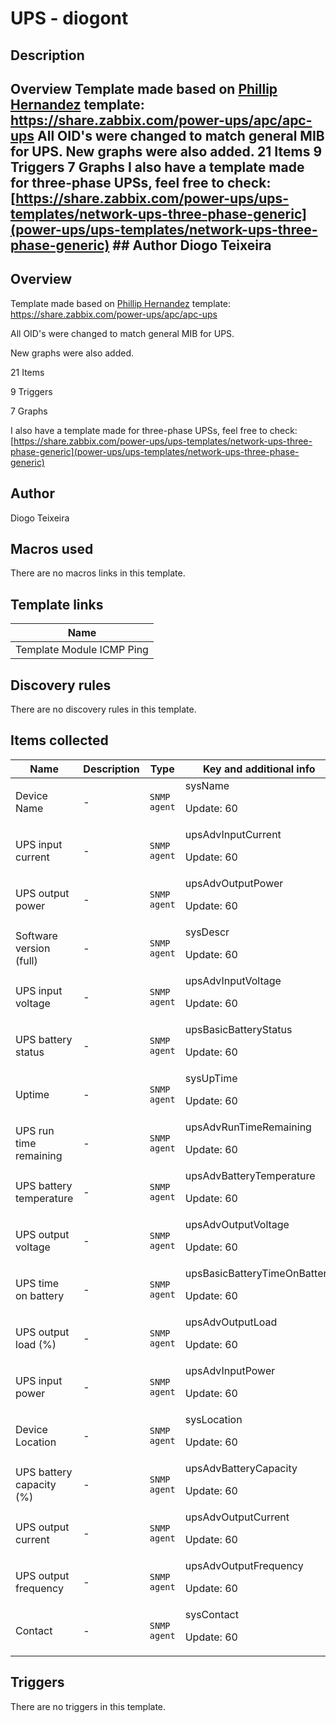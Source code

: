# UPS - diogont

## Description

## Overview Template made based on [Phillip Hernandez](owner/samwiseg0) template: https://share.zabbix.com/power-ups/apc/apc-ups All OID's were changed to match general MIB for UPS. New graphs were also added. 21 Items 9 Triggers 7 Graphs I also have a template made for three-phase UPSs, feel free to check: [https://share.zabbix.com/power-ups/ups-templates/network-ups-three-phase-generic](power-ups/ups-templates/network-ups-three-phase-generic) ## Author Diogo Teixeira 

## Overview

Template made based on [Phillip Hernandez](owner/samwiseg0) template: https://share.zabbix.com/power-ups/apc/apc-ups


All OID's were changed to match general MIB for UPS.


New graphs were also added.


21 Items


9 Triggers


7 Graphs


I also have a template made for three-phase UPSs, feel free to check: [https://share.zabbix.com/power-ups/ups-templates/network-ups-three-phase-generic](power-ups/ups-templates/network-ups-three-phase-generic)



## Author

Diogo Teixeira

## Macros used

There are no macros links in this template.

## Template links

|Name|
|----|
|Template Module ICMP Ping|
## Discovery rules

There are no discovery rules in this template.

## Items collected

|Name|Description|Type|Key and additional info|
|----|-----------|----|----|
|Device Name|<p>-</p>|`SNMP agent`|sysName<p>Update: 60</p>|
|UPS input current|<p>-</p>|`SNMP agent`|upsAdvInputCurrent<p>Update: 60</p>|
|UPS output power|<p>-</p>|`SNMP agent`|upsAdvOutputPower<p>Update: 60</p>|
|Software version (full)|<p>-</p>|`SNMP agent`|sysDescr<p>Update: 60</p>|
|UPS input voltage|<p>-</p>|`SNMP agent`|upsAdvInputVoltage<p>Update: 60</p>|
|UPS battery status|<p>-</p>|`SNMP agent`|upsBasicBatteryStatus<p>Update: 60</p>|
|Uptime|<p>-</p>|`SNMP agent`|sysUpTime<p>Update: 60</p>|
|UPS run time remaining|<p>-</p>|`SNMP agent`|upsAdvRunTimeRemaining<p>Update: 60</p>|
|UPS battery temperature|<p>-</p>|`SNMP agent`|upsAdvBatteryTemperature<p>Update: 60</p>|
|UPS output voltage|<p>-</p>|`SNMP agent`|upsAdvOutputVoltage<p>Update: 60</p>|
|UPS time on battery|<p>-</p>|`SNMP agent`|upsBasicBatteryTimeOnBattery<p>Update: 60</p>|
|UPS output load (%)|<p>-</p>|`SNMP agent`|upsAdvOutputLoad<p>Update: 60</p>|
|UPS input power|<p>-</p>|`SNMP agent`|upsAdvInputPower<p>Update: 60</p>|
|Device Location|<p>-</p>|`SNMP agent`|sysLocation<p>Update: 60</p>|
|UPS battery capacity (%)|<p>-</p>|`SNMP agent`|upsAdvBatteryCapacity<p>Update: 60</p>|
|UPS output current|<p>-</p>|`SNMP agent`|upsAdvOutputCurrent<p>Update: 60</p>|
|UPS output frequency|<p>-</p>|`SNMP agent`|upsAdvOutputFrequency<p>Update: 60</p>|
|Contact|<p>-</p>|`SNMP agent`|sysContact<p>Update: 60</p>|
## Triggers

There are no triggers in this template.

